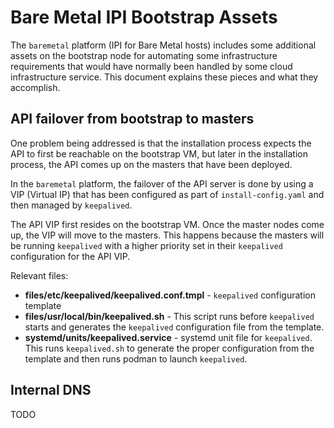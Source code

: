 # Bare Metal IPI Bootstrap Assets

The `baremetal` platform (IPI for Bare Metal hosts) includes some additional
assets on the bootstrap node for automating some infrastructure requirements
that would have normally been handled by some cloud infrastructure service.
This document explains these pieces and what they accomplish.

## API failover from bootstrap to masters

One problem being addressed is that the installation process expects the API to
first be reachable on the bootstrap VM, but later in the installation process,
the API comes up on the masters that have been deployed.

In the `baremetal` platform, the failover of the API server is done by using a
VIP (Virtual IP) that has been configured as part of `install-config.yaml` and
then managed by `keepalived`.

The API VIP first resides on the bootstrap VM.  Once the master nodes come up,
the VIP will move to the masters.  This happens because the masters will be
running `keepalived` with a higher priority set in their `keepalived`
configuration for the API VIP.

Relevant files:
* **files/etc/keepalived/keepalived.conf.tmpl** - `keepalived` configuration
  template
* **files/usr/local/bin/keepalived.sh** - This script runs before `keepalived`
  starts and generates the `keepalived` configuration file from the template.
* **systemd/units/keepalived.service** - systemd unit file for `keepalived`.
  This runs `keepalived.sh` to generate the proper configuration from the
  template and then runs podman to launch `keepalived`.

## Internal DNS

TODO
